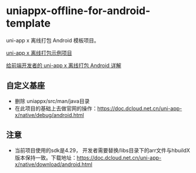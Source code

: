 # uniappx-offline-for-android-template

uni-app x 离线打包 Android 模板项目。

[uni-app x 离线打包示例项目](https://github.com/guodongAndroid/uniappx-offline-demo)

[给前端开发者的 uni-app x 离线打包 Android 详解](https://book.sunxiaodou.com/SourceCodeAnalysis/uni-app-x/0.uni-app-x-offline-packging-for-android.html)


## 自定义基座
- 删除 uniappx/src/man/java目录
- 在此项目的基础上去做官网的操作：https://doc.dcloud.net.cn/uni-app-x/native/debug/android.html

## 注意
- 当前项目使用的sdk是4.29， 开发者需要替换/libs目录下的arr文件与hbuildX版本保持一致。下载地址：https://doc.dcloud.net.cn/uni-app-x/native/download/android.html


 
